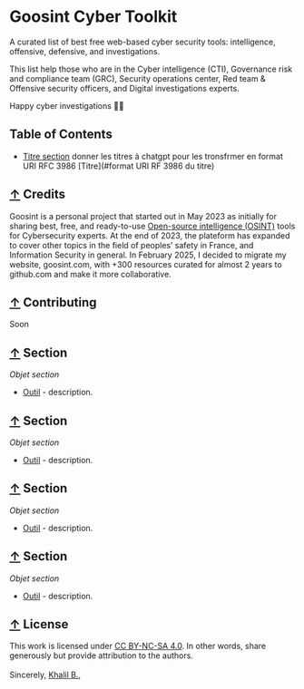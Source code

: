 # Goosint Cyber Toolkit
A curated list of best free web-based cyber security tools: intelligence, offensive, defensive, and investigations. 

This list help those who are in the Cyber intelligence (CTI), Governance risk and compliance team (GRC), Security operations center, Red team & Offensive security officers, and Digital investigations experts.

Happy cyber investigations 🧙‍♂️

## Table of Contents
- [Titre section](#section)
donner les titres à chatgpt pour les tronsfrmer en format URI RFC 3986 [Titre](#format URI RF 3986 du titre)

## [↑](#table-of-contents) Credits
Goosint is a personal project that started out in May 2023 as initially for sharing best, free, and ready-to-use [Open-source intelligence (OSINT)](https://en.wikipedia.org/wiki/Open-source_intelligence) tools for Cybersecurity experts. At the end of 2023, the plateform has expanded to cover other topics in the field of peoples’ safety in France, and Information Security in general. In February 2025, I decided to migrate my website, goosint.com, with +300 resources curated for almost 2 years to github.com and make it more collaborative.

## [↑](#table-of-contents) Contributing
Soon

## [↑](#table-of-contents) Section
_Objet section_ 
- [Outil](https) - description.

## [↑](#table-of-contents) Section
_Objet section_ 
- [Outil](https) - description.

## [↑](#table-of-contents) Section
_Objet section_ 
- [Outil](https) - description.

## [↑](#table-of-contents) Section
_Objet section_ 
- [Outil](https) - description.

## [↑](#table-of-contents) License
This work is licensed under [CC BY-NC-SA 4.0](https://creativecommons.org/licenses/by-nc-sa/4.0/?ref=chooser-v1). In other words, share generously but provide attribution to the authors.
\
\
Sincerely, [Khalil B.](https://www.linkedin.com/in/khalilb/),
